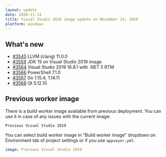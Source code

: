 ```yaml
---
layout: update
date: 2020-11-14
title: Visual Studio 2019 image update on November 14, 2020
platform: windows
---
```


## What's new

* [#3545](https://github.com/appveyor/ci/issues/3545) LLVM (clang) 11.0.0
* [#3559](https://github.com/appveyor/ci/issues/3559) JDK 15 on Visual Studio 2019 image
* [#3564](https://github.com/appveyor/ci/issues/3564) Visual Studio 2019 16.8.1 with .NET 5 RTM
* [#3566](https://github.com/appveyor/ci/issues/3566) PowerShell 7.1.0
* [#3567](https://github.com/appveyor/ci/issues/3567) Go 1.15.4, 1.14.11
* [#3568](https://github.com/appveyor/ci/issues/3568) Qt 5.12.10

## Previous worker image

There is a build worker image available from previous deployment. You can use it in case of any issues with the current image:

`Previous Visual Studio 2019`

You can select build worker image in "Build worker image" dropdown on Environment tab of project settings or if you use `appveyor.yml`:

```yaml
image: Previous Visual Studio 2019
```